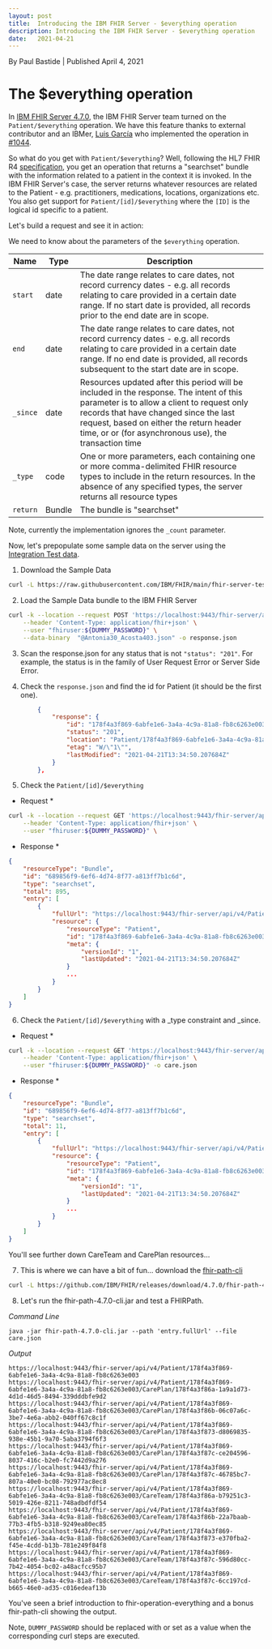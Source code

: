 ```yaml
---
layout: post
title:  Introducing the IBM FHIR Server - $everything operation
description: Introducing the IBM FHIR Server - $everything operation
date:   2021-04-21
---
```


By Paul Bastide    |    Published April 4, 2021

# The $everything operation
In [IBM FHIR Server 4.7.0](https://github.com/IBM/FHIR/releases/tag/4.7.0), the IBM FHIR Server team turned on the `Patient/$everything` operation. We have this feature thanks to external contributor and an IBMer, [Luis García](https://github.com/luisgarcc) who implemented the operation in [#1044](https://github.com/IBM/FHIR/issues/1044).

So what do you get with `Patient/$everything`? Well, following the HL7 FHIR R4 [specification](http://hl7.org/fhir/patient-operation-everything.html), you get an operation that returns a "searchset" bundle with the information related to a patient in the context it is invoked. In the IBM FHIR Server's case, the server returns whatever resources are related to the Patient - e.g. practitioners, medications, locations, organizations etc.  You also get support for `Patient/[id]/$everything` where the `[ID]` is the logical id specific to a patient.

Let's build a request and see it in action:

We need to know about the parameters of the `$everything` operation.

| Name | Type | Description |
|---|---|---|
| `start` | date | The date range relates to care dates, not record currency dates - e.g. all records relating to care provided in a certain date range. If no start date is provided, all records prior to the end date are in scope. |
| `end` | date | The date range relates to care dates, not record currency dates - e.g. all records relating to care provided in a certain date range. If no end date is provided, all records subsequent to the start date are in scope. |
| `_since` | date | Resources updated after this period will be included in the response. The intent of this parameter is to allow a client to request only records that have changed since the last request, based on either the return header time, or or (for asynchronous use), the transaction time|
| `_type` | code | One or more parameters, each containing one or more comma-delimited FHIR resource types to include in the return resources. In the absence of any specified types, the server returns all resource types |
| `return` | Bundle | The bundle is "searchset" |

Note, currently the implementation ignores the `_count` parameter.

Now, let's prepopulate some sample data on the server using the [Integration Test data](https://github.com/IBM/FHIR/blob/main/fhir-server-test/src/test/resources/testdata/everything-operation/Antonia30_Acosta403.json).

1. Download the Sample Data

``` sh
curl -L https://raw.githubusercontent.com/IBM/FHIR/main/fhir-server-test/src/test/resources/testdata/everything-operation/Antonia30_Acosta403.json -o Antonia30_Acosta403.json
```

2. Load the Sample Data bundle to the IBM FHIR Server

``` sh
curl -k --location --request POST 'https://localhost:9443/fhir-server/api/v4' \
    --header 'Content-Type: application/fhir+json' \
    --user "fhiruser:${DUMMY_PASSWORD}" \
    --data-binary  "@Antonia30_Acosta403.json" -o response.json
```

3. Scan the response.json for any status that is not `"status": "201"`.  For example, the status is in the family of User Request Error or Server Side Error.

4. Check the `response.json` and find the id for Patient (it should be the first one).

``` json
        {
            "response": {
                "id": "178f4a3f869-6abfe1e6-3a4a-4c9a-81a8-fb8c6263e003",
                "status": "201",
                "location": "Patient/178f4a3f869-6abfe1e6-3a4a-4c9a-81a8-fb8c6263e003/_history/1",
                "etag": "W/\"1\"",
                "lastModified": "2021-04-21T13:34:50.207684Z"
            }
        },
```

5. Check the `Patient/[id]/$everything`

* Request *
``` sh
curl -k --location --request GET 'https://localhost:9443/fhir-server/api/v4/Patient/178f4a3f869-6abfe1e6-3a4a-4c9a-81a8-fb8c6263e003/$everything' \
    --header 'Content-Type: application/fhir+json' \
    --user "fhiruser:${DUMMY_PASSWORD}" \
```

* Response *

``` json
{
    "resourceType": "Bundle",
    "id": "689856f9-6ef6-4d74-8f77-a813ff7b1c6d",
    "type": "searchset",
    "total": 895,
    "entry": [
        {
            "fullUrl": "https://localhost:9443/fhir-server/api/v4/Patient/178f4a3f869-6abfe1e6-3a4a-4c9a-81a8-fb8c6263e003",
            "resource": {
                "resourceType": "Patient",
                "id": "178f4a3f869-6abfe1e6-3a4a-4c9a-81a8-fb8c6263e003",
                "meta": {
                    "versionId": "1",
                    "lastUpdated": "2021-04-21T13:34:50.207684Z"
                }
                ...
            }
        }
    ]
}
```

6. Check the `Patient/[id]/$everything` with a _type constraint and _since.

* Request *

``` sh
curl -k --location --request GET 'https://localhost:9443/fhir-server/api/v4/Patient/178f4a3f869-6abfe1e6-3a4a-4c9a-81a8-fb8c6263e003/$everything?_type=CarePlan,CareTeam&_since=2021-01-01T00:00:00Z&_count=1' \
    --header 'Content-Type: application/fhir+json' \
    --user "fhiruser:${DUMMY_PASSWORD}" -o care.json
```

* Response *

``` json
{
    "resourceType": "Bundle",
    "id": "689856f9-6ef6-4d74-8f77-a813ff7b1c6d",
    "type": "searchset",
    "total": 11,
    "entry": [
        {
            "fullUrl": "https://localhost:9443/fhir-server/api/v4/Patient/178f4a3f869-6abfe1e6-3a4a-4c9a-81a8-fb8c6263e003",
            "resource": {
                "resourceType": "Patient",
                "id": "178f4a3f869-6abfe1e6-3a4a-4c9a-81a8-fb8c6263e003",
                "meta": {
                    "versionId": "1",
                    "lastUpdated": "2021-04-21T13:34:50.207684Z"
                }
                ...
            }
        }
    ]
}
```

You'll see further down CareTeam and CarePlan resources...

7. This is where we can have a bit of fun...  download the [fhir-path-cli](https://github.com/IBM/FHIR/releases/download/4.7.0/fhir-path-4.7.0-cli.jar)

``` sh
curl -L https://github.com/IBM/FHIR/releases/download/4.7.0/fhir-path-4.7.0-cli.jar -o fhir-path-4.7.0-cli.jar
```

8. Let's run the fhir-path-4.7.0-cli.jar and test a FHIRPath.

*Command Line*

```
java -jar fhir-path-4.7.0-cli.jar --path 'entry.fullUrl' --file care.json
```

*Output*

```
https://localhost:9443/fhir-server/api/v4/Patient/178f4a3f869-6abfe1e6-3a4a-4c9a-81a8-fb8c6263e003
https://localhost:9443/fhir-server/api/v4/Patient/178f4a3f869-6abfe1e6-3a4a-4c9a-81a8-fb8c6263e003/CarePlan/178f4a3f86a-1a9a1d73-4d1d-46d5-8494-339dddbfe9d2
https://localhost:9443/fhir-server/api/v4/Patient/178f4a3f869-6abfe1e6-3a4a-4c9a-81a8-fb8c6263e003/CarePlan/178f4a3f86b-06c07a6c-3be7-4e6a-abb2-040ff67c8c1f
https://localhost:9443/fhir-server/api/v4/Patient/178f4a3f869-6abfe1e6-3a4a-4c9a-81a8-fb8c6263e003/CarePlan/178f4a3f873-d8069835-938e-45b1-9a70-5aba3794f6f3
https://localhost:9443/fhir-server/api/v4/Patient/178f4a3f869-6abfe1e6-3a4a-4c9a-81a8-fb8c6263e003/CarePlan/178f4a3f87c-ce204596-8037-416c-b2e0-fc7442d9a276
https://localhost:9443/fhir-server/api/v4/Patient/178f4a3f869-6abfe1e6-3a4a-4c9a-81a8-fb8c6263e003/CarePlan/178f4a3f87c-46785bc7-807a-40e0-bc08-792977ac8ec8
https://localhost:9443/fhir-server/api/v4/Patient/178f4a3f869-6abfe1e6-3a4a-4c9a-81a8-fb8c6263e003/CareTeam/178f4a3f86a-b79251c3-5019-426e-8211-748adbdfdf54
https://localhost:9443/fhir-server/api/v4/Patient/178f4a3f869-6abfe1e6-3a4a-4c9a-81a8-fb8c6263e003/CareTeam/178f4a3f86b-22a7baab-77b3-4fb5-b318-9249ea80ec85
https://localhost:9443/fhir-server/api/v4/Patient/178f4a3f869-6abfe1e6-3a4a-4c9a-81a8-fb8c6263e003/CareTeam/178f4a3f873-e370fba2-f45e-4cdd-b13b-781e249f84f8
https://localhost:9443/fhir-server/api/v4/Patient/178f4a3f869-6abfe1e6-3a4a-4c9a-81a8-fb8c6263e003/CareTeam/178f4a3f87c-596d80cc-7b42-4054-bc02-a48acfcc95b7
https://localhost:9443/fhir-server/api/v4/Patient/178f4a3f869-6abfe1e6-3a4a-4c9a-81a8-fb8c6263e003/CareTeam/178f4a3f87c-6cc197cd-b665-46e0-ad35-c016edeaf13b
```

You've seen a brief introduction to fhir-operation-everything and a bonus fhir-path-cli showing the output.

Note, `DUMMY_PASSWORD` should be replaced with or set as a value when the corresponding curl steps are executed.
